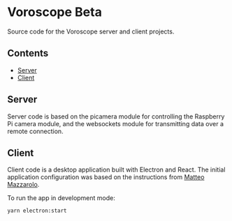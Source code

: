 # Voroscope Beta
Source code for the Voroscope server and client projects.

## Contents
* [Server](#server)
* [Client](#client)

## Server
Server code is based on the picamera module for controlling the Raspberry Pi camera module, and the websockets module for transmitting data over a remote connection.

## Client
Client code is a desktop application built with Electron and React. The initial application configuration was based on the instructions from [Matteo Mazzarolo](https://mmazzarolo.com/blog/2021-08-12-building-an-electron-application-using-create-react-app/).

To run the app in development mode:
```bash
yarn electron:start
```
